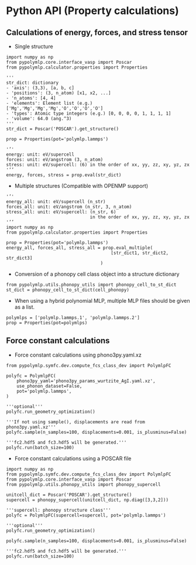 # Python API (Property calculations)
## Calculations of energy, forces, and stress tensor

- Single structure
```
import numpy as np
from pypolymlp.core.interface_vasp import Poscar
from pypolymlp.calculator.properties import Properties

'''
str_dict: dictionary
- 'axis': (3,3), [a, b, c] 
- 'positions': (3, n_atom) [x1, x2, ...]
- 'n_atoms': [4, 4]
- 'elements': Element list (e.g.) ['Mg','Mg','Mg','Mg','O','O','O','O']
- 'types': Atomic type integers (e.g.) [0, 0, 0, 0, 1, 1, 1, 1]
- 'volume': 64.0 (ang.^3)
'''
str_dict = Poscar('POSCAR').get_structure()

prop = Properties(pot='polymlp.lammps')

'’'
energy: unit: eV/supercell
forces: unit: eV/angstrom (3, n_atom)
stress: unit: eV/supercell: (6) in the order of xx, yy, zz, xy, yz, zx
'’’
energy, forces, stress = prop.eval(str_dict)
```

- Multiple structures (Compatible with OPENMP support)
```
'’'
energy_all: unit: eV/supercell (n_str)
forces_all: unit: eV/angstrom (n_str, 3, n_atom)
stress_all: unit: eV/supercell: (n_str, 6) 
                                in the order of xx, yy, zz, xy, yz, zx
'’’
import numpy as np
from pypolymlp.calculator.properties import Properties

prop = Properties(pot='polymlp.lammps')
energy_all, forces_all, stress_all = prop.eval_multiple(
                                        [str_dict1, str_dict2, str_dict3]
                                    )
```

- Conversion of a phonopy cell class object into a structure dictionary 
```
from pypolymlp.utils.phonopy_utils import phonopy_cell_to_st_dict
st_dict = phonopy_cell_to_st_dict(cell_phonopy)
```

- When using a hybrid polynomial MLP, multiple MLP files should be given as a list.
```
polymlps = ['polymlp.lammps.1', 'polymlp.lammps.2']
prop = Properties(pot=polymlps)
```

## Force constant calculations
- Force constant calculations using phono3py.yaml.xz
```  
from pypolymlp.symfc.dev.compute_fcs_class_dev import PolymlpFC

polyfc = PolymlpFC(
    phono3py_yaml='phono3py_params_wurtzite_AgI.yaml.xz',
    use_phonon_dataset=False,
    pot='polymlp.lammps',
)

'''optional'''
polyfc.run_geometry_optimization()

'''If not using sample(), displacements are read from phono3py.yaml.xz'''
polyfc.sample(n_samples=100, displacements=0.001, is_plusminus=False)

'''fc2.hdf5 and fc3.hdf5 will be generated.'''
polyfc.run(batch_size=100)
```  

- Force constant calculations using a POSCAR file
```  
import numpy as np
from pypolymlp.symfc.dev.compute_fcs_class_dev import PolymlpFC
from pypolymlp.core.interface_vasp import Poscar
from pypolymlp.utils.phonopy_utils import phonopy_supercell

unitcell_dict = Poscar('POSCAR').get_structure()
supercell = phonopy_supercell(unitcell_dict, np.diag([3,3,2]))

'''supercell: phonopy structure class'''
polyfc = PolymlpFC(supercell=supercell, pot='polymlp.lammps')

'''optional'''
polyfc.run_geometry_optimization()

polyfc.sample(n_samples=100, displacements=0.001, is_plusminus=False)

'''fc2.hdf5 and fc3.hdf5 will be generated.'''
polyfc.run(batch_size=100)

```  

